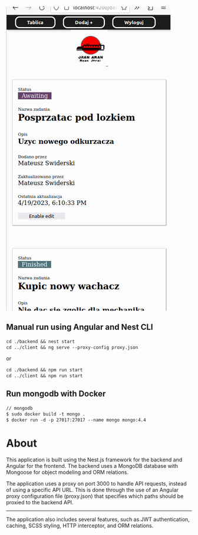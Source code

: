 ![pic.png](pic.png)
## Manual run using Angular and Nest CLI
```
cd ./backend && nest start
cd ../client && ng serve --proxy-config proxy.json
```
or
```
cd ./backend && npm run start
cd ../client && npm run start
```

## Run mongodb with Docker
```
// mongodb
$ sudo docker build -t mongo .
$ docker run -d -p 27017:27017 --name mongo mongo:4.4
```

# About
This application is built using the Nest.js framework for the backend and Angular for the frontend. The backend uses a MongoDB database with Mongoose for object modeling and ORM relations.

The application uses a proxy on port 3000 to handle API requests, instead of using a specific API URL. This is done through the use of an Angular proxy configuration file (proxy.json) that specifies which paths should be proxied to the backend API.

---------------------------------

The application also includes several features, such as JWT authentication, caching, SCSS styling, HTTP interceptor, and ORM relations. 